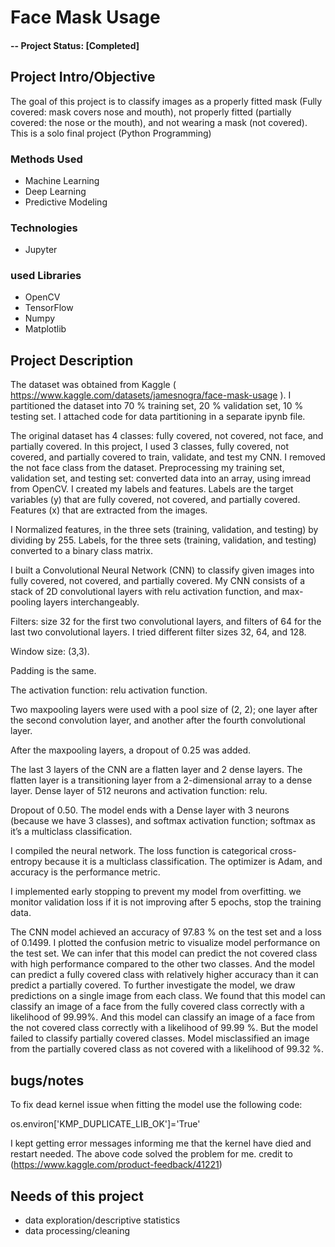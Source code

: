 # Face Mask Usage

#### -- Project Status: [Completed]

## Project Intro/Objective
The goal of this project is to classify images as a properly fitted mask (Fully covered: mask covers nose and mouth), not properly fitted (partially covered: the nose or the mouth), and not wearing a mask (not covered).
This is a solo final project (Python Programming)

### Methods Used
* Machine Learning
* Deep Learning
* Predictive Modeling


### Technologies
* Jupyter 

### used Libraries
* OpenCV
*  TensorFlow
* Numpy
* Matplotlib

## Project Description

The dataset was obtained from Kaggle ( https://www.kaggle.com/datasets/jamesnogra/face-mask-usage ). I partitioned the dataset into 70 % training set, 20 % validation set, 10 % testing set. I attached code for data partitioning in a separate ipynb file.

The original dataset has 4 classes: fully covered, not covered, not face, and partially covered. In this project, I used 3 classes, fully covered, not covered, and partially covered to train, validate, and test my CNN. I removed the not face class from the dataset.
Preprocessing my training set, validation set, and testing set: converted data into an array, using imread from OpenCV.
I created my labels and features. Labels are the target variables (y) that are fully covered, not covered, and partially covered. Features (x) that are extracted from the images.

I Normalized features, in the three sets (training, validation, and testing) by dividing by 255. Labels, for the three sets (training, validation, and testing) converted to a binary class matrix.


I built a Convolutional Neural Network (CNN) to classify given images into fully covered, not covered, and partially covered. 
My CNN consists of a stack of 2D convolutional layers with relu activation function, and max-pooling layers interchangeably.

Filters: size 32 for the first two convolutional layers, and filters of 64 for the last two convolutional layers. I tried different filter sizes 32, 64, and 128. 

Window size: (3,3). 

Padding is the same. 

The activation function: relu activation function. 

Two maxpooling layers were used with a pool size of (2, 2); one layer after the second convolution layer, and another after the fourth convolutional layer.
 
 After the maxpooling layers, a dropout of 0.25 was added.

The last 3 layers of the CNN are a flatten layer and 2 dense layers. The flatten layer is a transitioning layer from a 2-dimensional array to a dense layer. 
Dense layer of 512 neurons and activation function: relu. 

Dropout of 0.50. The model ends with a Dense layer with 3 neurons (because we have 3 classes), and softmax activation function; softmax as it’s a multiclass classification.

I compiled the neural network. The loss function is categorical cross-entropy because it is a multiclass classification. The optimizer is Adam, and accuracy is the performance metric.

I implemented early stopping to prevent my model from overfitting. we monitor validation loss if it is not improving after 5 epochs, stop the training data.


The CNN model achieved an accuracy of 97.83 % on the test set and a loss of 0.1499. I plotted the confusion metric to visualize model performance on the test set. We can infer that this model can predict the not covered class with high performance compared to the other two classes. And the model can predict a fully covered class with relatively higher accuracy than it can predict a partially covered. To further investigate the model, we draw predictions on a single image from each class. We found that this model can classify an image of a face from the fully covered class correctly with a likelihood of 99.99%. And this model can classify an image of a face from the not covered class correctly with a likelihood of 99.99 %. But the model failed to classify partially covered classes. Model misclassified an image from the partially covered class as not covered with a likelihood of 99.32 %.

## bugs/notes
To fix dead kernel issue when fitting the model use the following code:

os.environ['KMP_DUPLICATE_LIB_OK']='True'

I kept getting error messages informing me that the kernel have died and restart needed. The above code solved the problem for me. credit to (https://www.kaggle.com/product-feedback/41221) 

## Needs of this project

- data exploration/descriptive statistics
- data processing/cleaning



